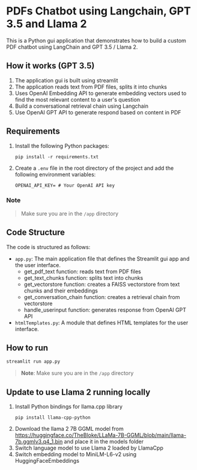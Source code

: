 # PDFs Chatbot using Langchain, GPT 3.5 and Llama 2
This is a Python gui application that demonstrates how to build a custom PDF chatbot using LangChain and GPT 3.5 / Llama 2. 


## How it works (GPT 3.5)
1. The application gui is built using streamlit
2. The application reads text from PDF files, splits it into chunks
3. Uses OpenAI Embedding API to generate embedding vectors used to find the most relevant content to a user's question 
4. Build a conversational retrieval chain using Langchain
5. Use OpenAI GPT API to generate respond based on content in PDF


## Requirements
1. Install the following Python packages:
    ```
    pip install -r requirements.txt
    ```

2. Create a `.env` file in the root directory of the project and add the following environment variables:
    ```
    OPENAI_API_KEY= # Your OpenAI API key
    ```
### Note 
> Make sure you are in the `/app` directory

## Code Structure

The code is structured as follows:

- `app.py`: The main application file that defines the Streamlit gui app and the user interface.
    * get_pdf_text function: reads text from PDF files
    * get_text_chunks function: splits text into chunks
    * get_vectorstore function: creates a FAISS vectorstore from text chunks and their embeddings
    * get_conversation_chain function: creates a retrieval chain from vectorstore
    * handle_userinput function: generates response from OpenAI GPT API
- `htmlTemplates.py`: A module that defines HTML templates for the user interface.


## How to run
```py
streamlit run app.py
```
> __Note__: Make sure you are in the `/app` directory


## Update to use Llama 2 running locally
1. Install Python bindings for llama.cpp library
    ```
    pip install llama-cpp-python
    ```
2. Download the llama 2 7B GGML model from https://huggingface.co/TheBloke/LLaMa-7B-GGML/blob/main/llama-7b.ggmlv3.q4_1.bin and place it in the models folder
3. Switch language model to use Llama 2 loaded by LlamaCpp
4. Switch embedding model to MiniLM-L6-v2 using HuggingFaceEmbeddings